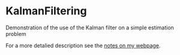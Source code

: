 # KalmanFiltering
Demonstration of the use of the Kalman filter on a simple estimation problem

For a more detalied description see the [notes on my webpage](https://ilkerbayram.github.io/BasicKalman.pdf).
